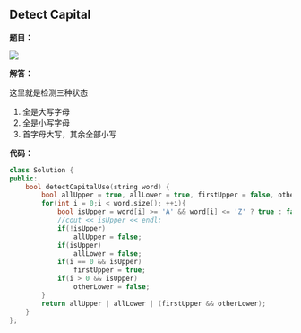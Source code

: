 ## Detect Capital

**题目：**

![](http://cdn.zergzerg.cn/2018-10-15_30leet_520.png)

**解答：**

这里就是检测三种状态

1. 全是大写字母
2. 全是小写字母
3. 首字母大写，其余全部小写

**代码：**

```cpp
class Solution {
public:
    bool detectCapitalUse(string word) {
        bool allUpper = true, allLower = true, firstUpper = false, otherLower = true;
        for(int i = 0;i < word.size(); ++i){
            bool isUpper = word[i] >= 'A' && word[i] <= 'Z' ? true : false;
            //cout << isUpper << endl;
            if(!isUpper)
                allUpper = false;
            if(isUpper)
                allLower = false;
            if(i == 0 && isUpper)
                firstUpper = true;
            if(i > 0 && isUpper)
                otherLower = false;
        }
        return allUpper | allLower | (firstUpper && otherLower); 
    }
};
```


